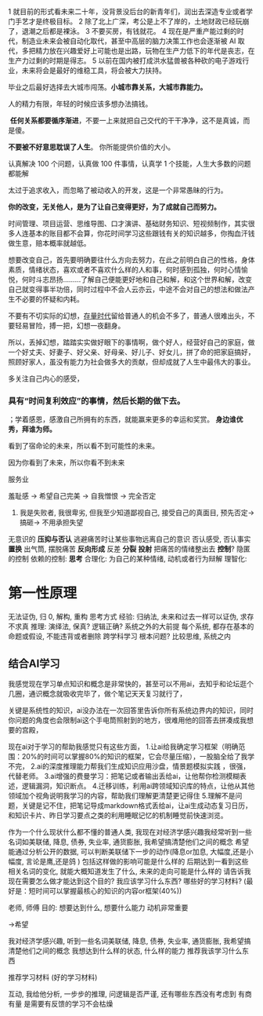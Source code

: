 

1 就目前的形式看未来二十年，没背景没后台的新青年们，润出去深造专业或者学门手艺才是终极目标。
2 除了北上广深，考公是上不了岸的，土地财政已经玩崩了，退潮之后都是裸泳。
3 不要买房，有钱就花。
4 现在是严重产能过剩的时代，制造业未来会被自动化取代，甚至中高层的脑力决策工作也会逐渐被 AI 取代，多把精力放在兴趣爱好上可能也是出路，玩物在生产力低下的年代是丧志，在生产力过剩的时期是得志。
5 以前在国内被打成洪水猛兽被各种砍的电子游戏行业，未来将会是最好的维稳工具，将会被大力扶持。

毕业之后最好选择去大城市闯荡。**小城市靠关系，大城市靠能力。**

人的精力有限，年轻的时候应该多想办法搞钱。

 **任何关系都要循序渐进**，不要一上来就把自己交代的干干净净，这不是真诚，而是傻。

**不要被不好意思耽误了人生**。
你所能提供价值的大小。


认真解决 100 个问题，认真做 100 件事情，认真学 1 个技能，人生大多数的问题都能解

太过于追求收入，而忽略了被动收入的开发，这是一个非常愚昧的行为。


**你的改变，无关他人，是为了让自己变得更好，为了成就自己而努力。**


时间管理、项目运营、思维导图、口才演讲、基础财务知识、短视频制作，其实很多人连基本的账目都不会算，你花时间学习这些跟钱有关的知识越多，你掏血汗钱做生意，赔本概率就越低。

想要改变自己，首先要明确要往什么方向去努力，在此之前明白自己的性格，身体素质，情绪状态，喜欢或者不喜欢什么样的人和事，何时感到孤独，何时心情愉悦，何时斗志昂扬………了解自己便能更好地和自己和解，和这个世界和解，改变自己就变得事半功倍，同时过程中不会人云亦云，中途不会对自己的想法和做法产生不必要的怀疑和内耗。

不要有不切实际的幻想，[存量时代](https://zhida.zhihu.com/search?content_id=603691581&content_type=Answer&match_order=1&q=%E5%AD%98%E9%87%8F%E6%97%B6%E4%BB%A3&zhida_source=entity)留给普通人的机会不多了，普通人很难出头，不要轻易冒险，搏一把，幻想一夜翻身。

所以，丢掉幻想，踏踏实实做好眼下的事情啊，做个好人，经营好自己的家庭，做一个好丈夫、好妻子、好父亲、好母亲、好儿子、好女儿，拼了命的把家庭搞好，照顾好家人，虽没有能力为社会做多大的贡献，但却成就了人生中最伟大的事业。

多关注自己内心的感受，

### 具有“时间复利效应”的事情，然后长期的做下去。

；学着感恩，感激自己所拥有的东西，就能赢来更多的幸运和奖赏。
**身边谁优秀，拜谁为师。**


看到了宿命论的未来，所以看不到可能性的未来。

因为你看到了未来，所以你看不到未来

服务业

羞耻感 -> 希望自己完美 -> 自我憎恨 -> 完全否定


1. 我是失败者, 我很卑劣, 但我至少知道鄙视自己, 接受自己的真面目, 预先否定-> 搞砸-> 不用承担失望

无意识的
**压抑与否认**
 逃避痛苦时让某些事物远离自己的意识
 否认感受, 否认事实
**置换**
出气筒, 摆脱痛苦
**反向形成**
反差
**分裂**
**投射**
把痛苦的情绪整出去
**控制**? 
隐匿的控制
依赖的控制: 
**思考**
合理化: 为自己的某种情绪, 动机或者行为辩解
理智化: 

# 第一性原理
无法证伪, 归 0, 解构, 重构
思考方式
经验: 归纳法, 未来和过去一样可以证伪, 求存不求真
推理: 演绎法,  保真?  逻辑正确? 
系统之外的大前提
每个系统, 都存在基本的命题或假设, 不能违背或者删除
跨学科学习
根本问题? 
比较思维, 系统之内


## 结合AI学习

我感觉现在学习单点知识和概念是非常快的，甚至可以不用ai，去知乎和论坛逛个几圈，通识概念就吸收完毕了，做个笔记天天复习就行了，

关键是系统性的知识，ai没办法在一次回答里告诉你所有系统边界内的知识，同时你问题的角度也会限制ai这个手电筒照射到的地方，很难用他的回答去拼凑成我想要的宫殿，

现在ai对于学习的帮助我感觉只有这些方面，
1.让ai给我确定学习框架（明确范围：20%的时间可以掌握80%的知识的框架，它会尽量压缩），一股脑全给了我学不完，
2.ai的深度推理能力帮我们生成知识应用沙盘，情景题模拟实践 ，很强，代替老师。
3.ai增强的费曼学习：把笔记或者输出丢给ai，让他帮你检测模糊表述，逻辑漏洞，知识断点。
4.迁移训练，利用ai跨领域知识库的特点，让他从其他领域加个视角说明我学习的内容，帮助我们理解更清楚更记得住 
5.理解不是问题，关键是记不住，把笔记导成markdown格式丢给ai，让ai生成动态复习日历，和知识卡片、昨日学习要点之类的利用睡眠记忆的机制睡觉前快速浏览。



作为一个什么现状什么都不懂的普通人类, 我现在对经济学感兴趣我经常听到一些名词如美联储, 降息, 债券, 失业率, 通货膨胀, 我希望搞清楚他们之间的概念
希望能通过分析公开的数据, 可以判断美联储下一步的动作(降息or加息, 大幅度,还是小幅度, 言论是鹰,还是鸽 ) 包括这样做的影响可能是什么样的
后期达到一看到这些相关名词的变化, 就能大概知道发生了什么, 未来的走向可能是什么样的
请告诉我现在需要怎么做才能达到这个目的? 我应该学习什么东西?  哪些好的学习材料? (最好是：短时间可以掌握最核心的知识的内容or框架(40%))



老师, 师傅
目的: 想要达到什么, 想要什么能力 动机非常重要

->希望

我对经济学感兴趣, 听到一些名词美联储, 降息, 债券, 失业率, 通货膨胀, 我希望搞清楚他们之间的概念 我想达到什么样的状态, 什么样的能力 推荐我该学习什么东西

推荐学习材料 (好的学习材料)

互动, 我给他分析, 一步步的推理, 问逻辑是否严谨, 还有哪些东西没有考虑到 
有商有量 是需要有反馈的学习不会枯燥
